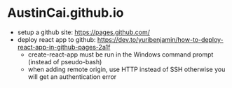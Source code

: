 # AustinCai.github.io

* setup a github site: https://pages.github.com/
* deploy react app to github: https://dev.to/yuribenjamin/how-to-deploy-react-app-in-github-pages-2a1f
  - create-react-app must be run in the Windows command prompt (instead of pseudo-bash)
  - when adding remote origin, use HTTP instead of SSH otherwise you will get an authentication error
